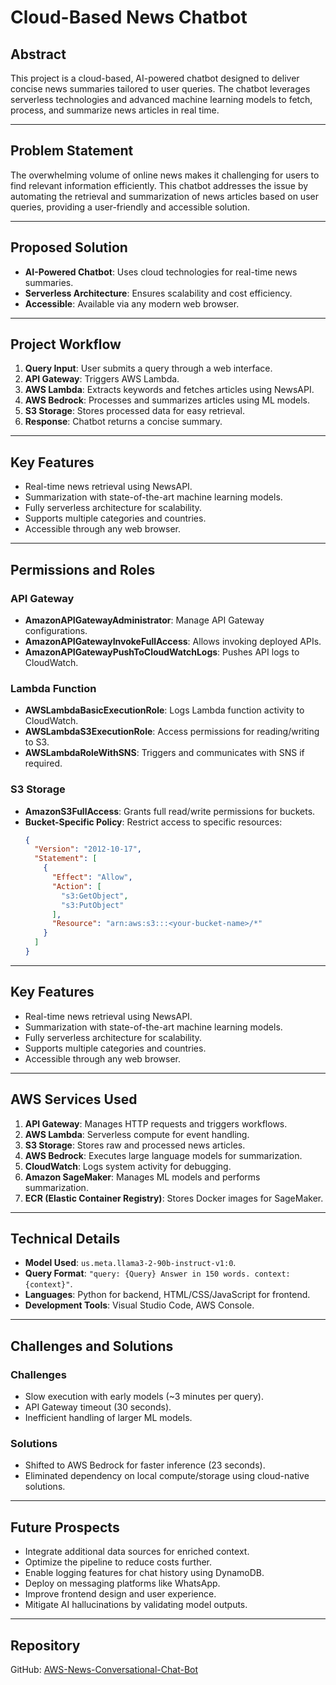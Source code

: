 # Cloud-Based News Chatbot

## Abstract
This project is a cloud-based, AI-powered chatbot designed to deliver concise news summaries tailored to user queries. The chatbot leverages serverless technologies and advanced machine learning models to fetch, process, and summarize news articles in real time.

---

## Problem Statement
The overwhelming volume of online news makes it challenging for users to find relevant information efficiently. This chatbot addresses the issue by automating the retrieval and summarization of news articles based on user queries, providing a user-friendly and accessible solution.

---

## Proposed Solution
- **AI-Powered Chatbot**: Uses cloud technologies for real-time news summaries.  
- **Serverless Architecture**: Ensures scalability and cost efficiency.  
- **Accessible**: Available via any modern web browser.  

---

## Project Workflow
1. **Query Input**: User submits a query through a web interface.
2. **API Gateway**: Triggers AWS Lambda.
3. **AWS Lambda**: Extracts keywords and fetches articles using NewsAPI.
4. **AWS Bedrock**: Processes and summarizes articles using ML models.
5. **S3 Storage**: Stores processed data for easy retrieval.
6. **Response**: Chatbot returns a concise summary.

---

## Key Features
- Real-time news retrieval using NewsAPI.
- Summarization with state-of-the-art machine learning models.
- Fully serverless architecture for scalability.
- Supports multiple categories and countries.
- Accessible through any web browser.

---

## Permissions and Roles

### **API Gateway**  
- **AmazonAPIGatewayAdministrator**: Manage API Gateway configurations.  
- **AmazonAPIGatewayInvokeFullAccess**: Allows invoking deployed APIs.  
- **AmazonAPIGatewayPushToCloudWatchLogs**: Pushes API logs to CloudWatch.

### **Lambda Function**  
- **AWSLambdaBasicExecutionRole**: Logs Lambda function activity to CloudWatch.  
- **AWSLambdaS3ExecutionRole**: Access permissions for reading/writing to S3.  
- **AWSLambdaRoleWithSNS**: Triggers and communicates with SNS if required.  

### **S3 Storage**  
- **AmazonS3FullAccess**: Grants full read/write permissions for buckets.  
- **Bucket-Specific Policy**: Restrict access to specific resources:  
  ```json
  {
    "Version": "2012-10-17",
    "Statement": [
      {
        "Effect": "Allow",
        "Action": [
          "s3:GetObject",
          "s3:PutObject"
        ],
        "Resource": "arn:aws:s3:::<your-bucket-name>/*"
      }
    ]
  }
---

## Key Features
- Real-time news retrieval using NewsAPI.
- Summarization with state-of-the-art machine learning models.
- Fully serverless architecture for scalability.
- Supports multiple categories and countries.
- Accessible through any web browser.

---

## AWS Services Used
1. **API Gateway**: Manages HTTP requests and triggers workflows.
2. **AWS Lambda**: Serverless compute for event handling.
3. **S3 Storage**: Stores raw and processed news articles.
4. **AWS Bedrock**: Executes large language models for summarization.
5. **CloudWatch**: Logs system activity for debugging.
6. **Amazon SageMaker**: Manages ML models and performs summarization.
7. **ECR (Elastic Container Registry)**: Stores Docker images for SageMaker.

---

## Technical Details
- **Model Used**: `us.meta.llama3-2-90b-instruct-v1:0`.
- **Query Format**: `"query: {Query} Answer in 150 words. context: {context}"`.
- **Languages**: Python for backend, HTML/CSS/JavaScript for frontend.
- **Development Tools**: Visual Studio Code, AWS Console.

---

## Challenges and Solutions
### Challenges
- Slow execution with early models (~3 minutes per query).
- API Gateway timeout (30 seconds).
- Inefficient handling of larger ML models.

### Solutions
- Shifted to AWS Bedrock for faster inference (23 seconds).
- Eliminated dependency on local compute/storage using cloud-native solutions.

---

## Future Prospects
- Integrate additional data sources for enriched context.
- Optimize the pipeline to reduce costs further.
- Enable logging features for chat history using DynamoDB.
- Deploy on messaging platforms like WhatsApp.
- Improve frontend design and user experience.
- Mitigate AI hallucinations by validating model outputs.

<!-- ---

## Team Contributions
- **Krishna Taduri**: Developed the initial pipeline and frontend. Explored integrations with SNS, SQS, and DynamoDB.
- **Peeyush Dyavarashetty**: Debugged DistilBERT errors, optimized tokenization, and finalized Bedrock for inference.
- **Rahul Velaga**: Validated models, tested Lambda, and worked on local ML environments.
- **Subha Venkat Milind Manda**: Drafted the final project report.
- **Srijinesh Alanka**: Built a React interface, studied relevant literature, and structured the report. -->

---

## Repository
GitHub: [AWS-News-Conversational-Chat-Bot](https://github.com/Peeyush4/AWS-News-Conversational-Chat-Bot)
